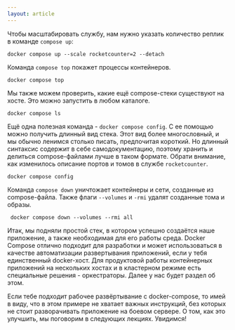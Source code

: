 ```yaml
---
layout: article
---
```


Чтобы масштабировать службу, нам нужно указать количество реплик в команде `compose up`:

```
docker compose up --scale rocketcounter=2 --detach
```

Команда `compose top` покажет процессы контейнеров.

```
docker compose top
```

Мы также можем проверить, какие ещё compose-стеки существуют на хосте. Это можно запустить в любом каталоге.

```
docker compose ls
```

Ещё одна полезная команда - `docker compose config`. С ее помощью можно получить длинный вид стека. Этот вид более многословный, и мы обычно ленимся столько писать, предпочитая короткий. Но длинный синтаксис содержит в себе самодокументацию, поэтому хранить и делиться compose-файлами лучше в таком формате. Обрати внимание, как изменилось описание портов и томов в службе `rocketcounter`.

```
docker compose config
```

Команда `compose down` уничтожает контейнеры и сети, созданные из compose-файла. Также флаги `--volumes` и `-rmi` удалят созданные тома и образы.

```
 docker compose down --volumes --rmi all
```

Итак, мы подняли простой стек, в котором успешно создаётся наше приложение, а также необходимая для его работы среда. Docker Compose отлично подходит для разработки и может использоваться в качестве автоматизации развертывания приложений, если у тебя единственный docker-хост. Для продуктовой работы контейнерных приложений на нескольких хостах и в кластерном режиме есть специальные решения - оркестраторы. Далее у нас будет раздел об этом.

Если тебе подходит рабочее развёртывание с docker-compose, то имей в виду, что в этом примере не хватает важных инструкций, без которых не стоит разворачивать приложение на боевом сервере. О том, как это улучшить, мы поговорим в следующих лекциях. Увидимся!
